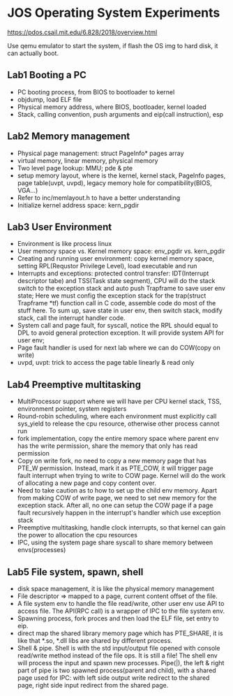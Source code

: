 # JOS Operating System Experiments

https://pdos.csail.mit.edu/6.828/2018/overview.html

Use qemu emulator to start the system, if flash the OS img to hard disk, it can actually boot.

## Lab1 Booting a PC
- PC booting process, from BIOS to bootloader to kernel
- objdump, load ELF file
- Physical memory address, where BIOS, bootloader, kernel loaded
- Stack, calling convention, push arguments and eip(call instruction), esp

## Lab2 Memory management
- Physical page management: struct PageInfo* pages array
- virtual memory, linear memory, physical memory
- Two level page lookup: MMU; pde & pte
- setup memory layout, where is the kernel, kernel stack, PageInfo pages, page table(uvpt, uvpd), legacy memory hole for compatibility(BIOS, VGA...)
- Refer to inc/memlayout.h to have a better understanding
- Initialize kernel address space: kern_pgdir

## Lab3 User Environment
- Environment is like process linux
- User memory space vs. Kernel memory space: env_pgdir vs. kern_pgdir
- Creating and running user environment: copy kernel memory space, setting RPL(Requstor Privilege Level), load executable and run
- Interrupts and exceptions: protected control transfer: IDT(Interrupt descriptor tabe) and TSS(Task state segment), CPU will do the stack switch to the exception stack and auto push Trapframe to save user env state; Here we must config the exception stack for the trap(struct Trapframe *tf) function call in C code, assemble code do most of the stuff here. To sum up, save state in user env, then switch stack, modify stack, call the interrupt handler code.
- System call and page fault, for syscall, notice the RPL should equal to DPL to avoid general protection exception. It will provide system API for user env;
- Page fault handler is used for next lab where we can do COW(copy on write)
- uvpd, uvpt: trick to access the page table linearly & read only

## Lab4 Preemptive multitasking
- MultiProcessor support where we will have per CPU kernel stack, TSS, environment pointer, system registers
- Round-robin scheduling, where each environment must explicitly call sys_yield to release the cpu resource, otherwise other process cannot run
- fork implementation, copy the entire memory space where parent env has the write permission, share the memory that only has read permission
- Copy on write fork, no need to copy a new memory page that has PTE_W permission. Instead, mark it as PTE_COW, it will trigger page fault interrupt when trying to write to COW page. Kernel will do the work of allocating a new page and copy content over.
- Need to take caution as to how to set up the child env memory. Apart from making COW of write page, we need to set new memory for the exception stack. After all, no one can setup the COW page if a page fault recursively happen in the interrupt's handler which use exception stack
- Preemptive multitasking, handle clock interrupts, so that kernel can gain the power to allocation the cpu resources
- IPC, using the system page share syscall to share memory between envs(processes)

## Lab5 File system, spawn, shell
- disk space management, it is like the physical memory management
- File descriptor => mapped to a page, current content offset of the file.
- A file system env to handle the file read/write, other user env use API to access file. The API(RPC call) is a wrapper of IPC to the file system env.
- Spawning process, fork proces and then load the ELF file, set entry to eip.
- direct map the shared library memory page which has PTE_SHARE, it is like that *.so, *.dll libs are shared by different process.
- Shell & pipe. Shell is with the std input/output file opened with console read/write method instead of the file ops. It is still a file! The shell env will process the input and spawn new processes. Pipe(|), the left & right part of pipe is two spawned process(parent and child), with a shared page used for IPC: with left side output write redirect to the shared page, right side input redirect from the shared page.